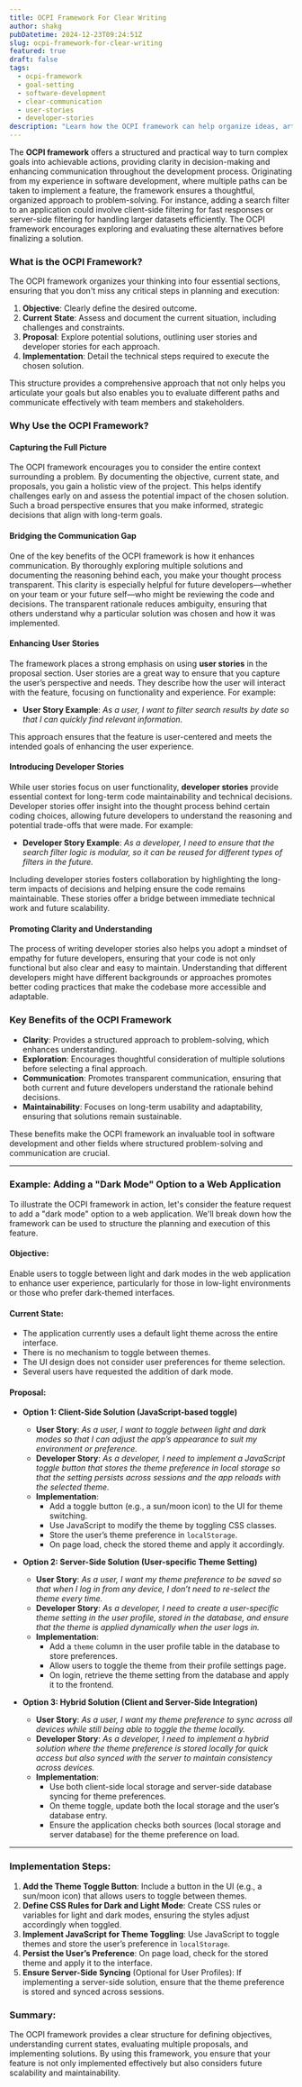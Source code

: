```yaml
---
title: OCPI Framework For Clear Writing
author: shakg
pubDatetime: 2024-12-23T09:24:51Z
slug: ocpi-framework-for-clear-writing
featured: true
draft: false
tags:
  - ocpi-framework
  - goal-setting
  - software-development
  - clear-communication
  - user-stories
  - developer-stories
description: "Learn how the OCPI framework can help organize ideas, articulate goals, and define actionable steps in software development. Explore the benefits of using user and developer stories to enhance clarity and communication."
---
```

The **OCPI framework** offers a structured and practical way to turn complex goals into achievable actions, providing clarity in decision-making and enhancing communication throughout the development process. Originating from my experience in software development, where multiple paths can be taken to implement a feature, the framework ensures a thoughtful, organized approach to problem-solving. For instance, adding a search filter to an application could involve client-side filtering for fast responses or server-side filtering for handling larger datasets efficiently. The OCPI framework encourages exploring and evaluating these alternatives before finalizing a solution.

### What is the OCPI Framework?

The OCPI framework organizes your thinking into four essential sections, ensuring that you don't miss any critical steps in planning and execution:

1. **Objective**: Clearly define the desired outcome.
2. **Current State**: Assess and document the current situation, including challenges and constraints.
3. **Proposal**: Explore potential solutions, outlining user stories and developer stories for each approach.
4. **Implementation**: Detail the technical steps required to execute the chosen solution.

This structure provides a comprehensive approach that not only helps you articulate your goals but also enables you to evaluate different paths and communicate effectively with team members and stakeholders.

### Why Use the OCPI Framework?

#### Capturing the Full Picture

The OCPI framework encourages you to consider the entire context surrounding a problem. By documenting the objective, current state, and proposals, you gain a holistic view of the project. This helps identify challenges early on and assess the potential impact of the chosen solution. Such a broad perspective ensures that you make informed, strategic decisions that align with long-term goals.

#### Bridging the Communication Gap

One of the key benefits of the OCPI framework is how it enhances communication. By thoroughly exploring multiple solutions and documenting the reasoning behind each, you make your thought process transparent. This clarity is especially helpful for future developers—whether on your team or your future self—who might be reviewing the code and decisions. The transparent rationale reduces ambiguity, ensuring that others understand why a particular solution was chosen and how it was implemented.

#### Enhancing User Stories

The framework places a strong emphasis on using **user stories** in the proposal section. User stories are a great way to ensure that you capture the user’s perspective and needs. They describe how the user will interact with the feature, focusing on functionality and experience. For example:

- **User Story Example**: *As a user, I want to filter search results by date so that I can quickly find relevant information.*

This approach ensures that the feature is user-centered and meets the intended goals of enhancing the user experience.

#### Introducing Developer Stories

While user stories focus on user functionality, **developer stories** provide essential context for long-term code maintainability and technical decisions. Developer stories offer insight into the thought process behind certain coding choices, allowing future developers to understand the reasoning and potential trade-offs that were made. For example:

- **Developer Story Example**: *As a developer, I need to ensure that the search filter logic is modular, so it can be reused for different types of filters in the future.*

Including developer stories fosters collaboration by highlighting the long-term impacts of decisions and helping ensure the code remains maintainable. These stories offer a bridge between immediate technical work and future scalability.

#### Promoting Clarity and Understanding

The process of writing developer stories also helps you adopt a mindset of empathy for future developers, ensuring that your code is not only functional but also clear and easy to maintain. Understanding that different developers might have different backgrounds or approaches promotes better coding practices that make the codebase more accessible and adaptable.

### Key Benefits of the OCPI Framework

- **Clarity**: Provides a structured approach to problem-solving, which enhances understanding.
- **Exploration**: Encourages thoughtful consideration of multiple solutions before selecting a final approach.
- **Communication**: Promotes transparent communication, ensuring that both current and future developers understand the rationale behind decisions.
- **Maintainability**: Focuses on long-term usability and adaptability, ensuring that solutions remain sustainable.

These benefits make the OCPI framework an invaluable tool in software development and other fields where structured problem-solving and communication are crucial.

---

### Example: Adding a "Dark Mode" Option to a Web Application

To illustrate the OCPI framework in action, let's consider the feature request to add a "dark mode" option to a web application. We'll break down how the framework can be used to structure the planning and execution of this feature.

#### Objective:
Enable users to toggle between light and dark modes in the web application to enhance user experience, particularly for those in low-light environments or those who prefer dark-themed interfaces.

#### Current State:
- The application currently uses a default light theme across the entire interface.
- There is no mechanism to toggle between themes.
- The UI design does not consider user preferences for theme selection.
- Several users have requested the addition of dark mode.

#### Proposal:

- **Option 1: Client-Side Solution (JavaScript-based toggle)**
  - **User Story**: *As a user, I want to toggle between light and dark modes so that I can adjust the app’s appearance to suit my environment or preference.*
  - **Developer Story**: *As a developer, I need to implement a JavaScript toggle button that stores the theme preference in local storage so that the setting persists across sessions and the app reloads with the selected theme.*
  - **Implementation**:
    - Add a toggle button (e.g., a sun/moon icon) to the UI for theme switching.
    - Use JavaScript to modify the theme by toggling CSS classes.
    - Store the user’s theme preference in `localStorage`.
    - On page load, check the stored theme and apply it accordingly.

- **Option 2: Server-Side Solution (User-specific Theme Setting)**
  - **User Story**: *As a user, I want my theme preference to be saved so that when I log in from any device, I don’t need to re-select the theme every time.*
  - **Developer Story**: *As a developer, I need to create a user-specific theme setting in the user profile, stored in the database, and ensure that the theme is applied dynamically when the user logs in.*
  - **Implementation**:
    - Add a `theme` column in the user profile table in the database to store preferences.
    - Allow users to toggle the theme from their profile settings page.
    - On login, retrieve the theme setting from the database and apply it to the frontend.

- **Option 3: Hybrid Solution (Client and Server-Side Integration)**
  - **User Story**: *As a user, I want my theme preference to sync across all devices while still being able to toggle the theme locally.*
  - **Developer Story**: *As a developer, I need to implement a hybrid solution where the theme preference is stored locally for quick access but also synced with the server to maintain consistency across devices.*
  - **Implementation**:
    - Use both client-side local storage and server-side database syncing for theme preferences.
    - On theme toggle, update both the local storage and the user’s database entry.
    - Ensure the application checks both sources (local storage and server database) for the theme preference on load.

---

### Implementation Steps:

1. **Add the Theme Toggle Button**: Include a button in the UI (e.g., a sun/moon icon) that allows users to toggle between themes.
2. **Define CSS Rules for Dark and Light Mode**: Create CSS rules or variables for light and dark modes, ensuring the styles adjust accordingly when toggled.
3. **Implement JavaScript for Theme Toggling**: Use JavaScript to toggle themes and store the user’s preference in `localStorage`.
4. **Persist the User’s Preference**: On page load, check for the stored theme and apply it to the interface.
5. **Ensure Server-Side Syncing** (Optional for User Profiles): If implementing a server-side solution, ensure that the theme preference is stored and synced across sessions.

### Summary:
The OCPI framework provides a clear structure for defining objectives, understanding current states, evaluating multiple proposals, and implementing solutions. By using this framework, you ensure that your feature is not only implemented effectively but also considers future scalability and maintainability.